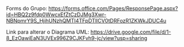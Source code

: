 Forms do Grupo:
https://forms.office.com/Pages/ResponsePage.aspx?id=HBQ2z9fdp0WwcxEfZtCzDJMg3Xwr-NBNpmrY9S_HjihUNzhQMTI4TFpDTllCV0tDRFozR1ZKWkJDUC4u

Link para alterar o Diagrama UML:
https://drive.google.com/file/d/1-8_EzOawiEaN3UVEx996Z9CJKFvh9-jc/view?usp=sharing
